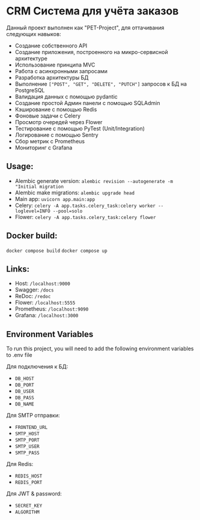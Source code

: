 # CRM Система для учёта заказов

Данный проект выполнен как "PET-Project", для оттачивания следующих навыков:
- Создание собственного API
- Создание приложения, построенного на микро-сервисной архитектуре
- Использование принципа MVC
- Работа с асинхронными запросами
- Разработка архитектуры БД
- Выполнение ``["POST", "GET", "DELETE", "PUTCH"]`` запросов к БД на PostgreSQL
- Валидация данных с помощью pydantic
- Создание простой Админ панели с помощью SQLAdmin
- Кэширование с помощью Redis
- Фоновые задачи с Celery
- Просмотр очередей через Flower
- Тестирование с помощью PyTest (Unit/Integration)
- Логирование с помощью Sentry
- Сбор метрик с Prometheus
- Мониторинг с Grafana

## Usage:
- Alembic generate version:
``alembic revision --autogenerate -m "Initial migration``
- Alembic make migrations:
``alembic upgrade head``
- Main app: ``uvicorn app.main:app``
- Celery: ``celery -A app.tasks.celery_task:celery worker --loglevel=INFO --pool=solo``
- Flower: ``celery -A app.tasks.celery_task:celery flower``

## Docker build:
``docker compose build``
``docker compose up``

## Links:
- Host: ``/localhost:9000``
- Swagger: ``/docs``
- ReDoc: ``/redoc``
- Flower: ``/localhost:5555``
- Prometheus: ``/localhost:9090``
- Grafana: ``/localhost:3000``


## Environment Variables

To run this project, you will need to add the following environment variables to .env file

Для подключения к БД:
- `DB_HOST`
- `DB_PORT`
- `DB_USER`
- `DB_PASS`
- `DB_NAME`

Для SMTP отправки:
- `FRONTEND_URL`
- `SMTP_HOST`
- `SMTP_PORT`
- `SMTP_USER`
- `SMTP_PASS`

Для Redis:
- `REDIS_HOST`
- `REDIS_PORT`

Для JWT & password:
- `SECRET_KEY`
- `ALGORITHM`